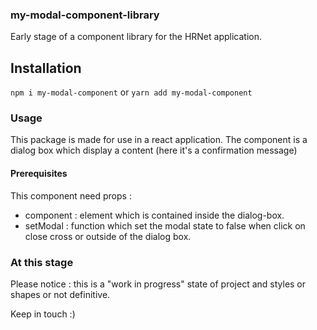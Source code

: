 ### my-modal-component-library

Early stage of a component library for the HRNet application.

## Installation

`npm i my-modal-component` or `yarn add my-modal-component`

### Usage

This package is made for use in a react application.
The component is a dialog box which display a content (here it's a confirmation message)

#### Prerequisites

This component need props :

- component : element which is contained inside the dialog-box.
- setModal : function which set the modal state to false when click on close cross or outside of the dialog box.

### At this stage

Please notice : this is a "work in progress" state of project and styles or shapes or not definitive.

Keep in touch :)
